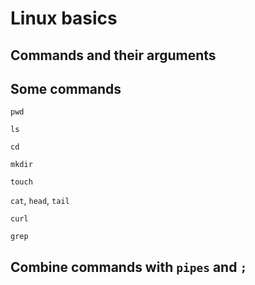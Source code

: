 # Linux basics

## Commands and their arguments

## Some commands

`pwd`

`ls`

`cd`

`mkdir`

`touch`

`cat`, `head`, `tail`

`curl`

`grep`

## Combine commands with `pipes` and `;`
